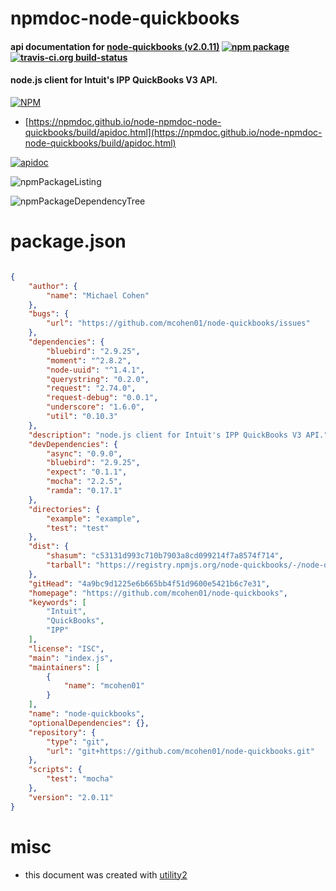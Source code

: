 # npmdoc-node-quickbooks

#### api documentation for  [node-quickbooks (v2.0.11)](https://github.com/mcohen01/node-quickbooks)  [![npm package](https://img.shields.io/npm/v/npmdoc-node-quickbooks.svg?style=flat-square)](https://www.npmjs.org/package/npmdoc-node-quickbooks) [![travis-ci.org build-status](https://api.travis-ci.org/npmdoc/node-npmdoc-node-quickbooks.svg)](https://travis-ci.org/npmdoc/node-npmdoc-node-quickbooks)

#### node.js client for Intuit's IPP QuickBooks V3 API.

[![NPM](https://nodei.co/npm/node-quickbooks.png?downloads=true&downloadRank=true&stars=true)](https://www.npmjs.com/package/node-quickbooks)

- [https://npmdoc.github.io/node-npmdoc-node-quickbooks/build/apidoc.html](https://npmdoc.github.io/node-npmdoc-node-quickbooks/build/apidoc.html)

[![apidoc](https://npmdoc.github.io/node-npmdoc-node-quickbooks/build/screenCapture.buildCi.browser.%252Ftmp%252Fbuild%252Fapidoc.html.png)](https://npmdoc.github.io/node-npmdoc-node-quickbooks/build/apidoc.html)

![npmPackageListing](https://npmdoc.github.io/node-npmdoc-node-quickbooks/build/screenCapture.npmPackageListing.svg)

![npmPackageDependencyTree](https://npmdoc.github.io/node-npmdoc-node-quickbooks/build/screenCapture.npmPackageDependencyTree.svg)



# package.json

```json

{
    "author": {
        "name": "Michael Cohen"
    },
    "bugs": {
        "url": "https://github.com/mcohen01/node-quickbooks/issues"
    },
    "dependencies": {
        "bluebird": "2.9.25",
        "moment": "^2.8.2",
        "node-uuid": "^1.4.1",
        "querystring": "0.2.0",
        "request": "2.74.0",
        "request-debug": "0.0.1",
        "underscore": "1.6.0",
        "util": "0.10.3"
    },
    "description": "node.js client for Intuit's IPP QuickBooks V3 API.",
    "devDependencies": {
        "async": "0.9.0",
        "bluebird": "2.9.25",
        "expect": "0.1.1",
        "mocha": "2.2.5",
        "ramda": "0.17.1"
    },
    "directories": {
        "example": "example",
        "test": "test"
    },
    "dist": {
        "shasum": "c53131d993c710b7903a8cd099214f7a8574f714",
        "tarball": "https://registry.npmjs.org/node-quickbooks/-/node-quickbooks-2.0.11.tgz"
    },
    "gitHead": "4a9bc9d1225e6b665bb4f51d9600e5421b6c7e31",
    "homepage": "https://github.com/mcohen01/node-quickbooks",
    "keywords": [
        "Intuit",
        "QuickBooks",
        "IPP"
    ],
    "license": "ISC",
    "main": "index.js",
    "maintainers": [
        {
            "name": "mcohen01"
        }
    ],
    "name": "node-quickbooks",
    "optionalDependencies": {},
    "repository": {
        "type": "git",
        "url": "git+https://github.com/mcohen01/node-quickbooks.git"
    },
    "scripts": {
        "test": "mocha"
    },
    "version": "2.0.11"
}
```



# misc
- this document was created with [utility2](https://github.com/kaizhu256/node-utility2)
